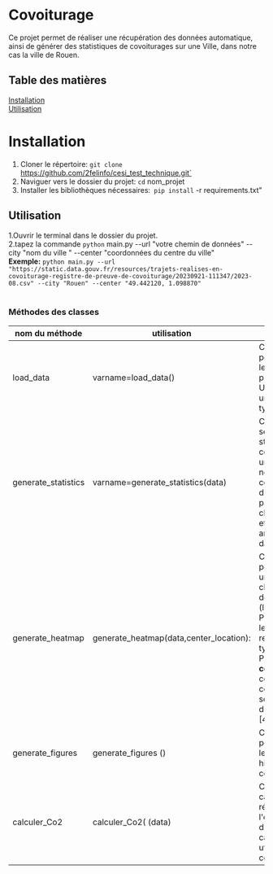 # Covoiturage 
Ce projet permet de réaliser une récupération des données automatique, ainsi de générer des statistiques de covoiturages sur une Ville, dans notre cas la ville de Rouen.
## Table des matières
[Installation](#installation) \
[Utilisation](#utilisation)
# Installation
1. Cloner le répertoire: `git clone `https://github.com/2felinfo/cesi_test_technique.git`
2. Naviguer vers le dossier du projet: `cd` nom_projet
3. Installer les bibliothèques nécessaires:` pip install` -r requirements.txt"
## Utilisation
1.Ouvrir le terminal dans le dossier du projet. <br>
2.tapez la commande `python` main.py --url "votre chemin de données" --city "nom du ville " --center "coordonnées du centre du ville" <br>
**Exemple:** `python main.py --url "https://static.data.gouv.fr/resources/trajets-realises-en-covoiturage-registre-de-preuve-de-covoiturage/20230921-111347/2023-08.csv" --city "Rouen" --center "49.442120, 1.098870"`<br>
<br>
### Méthodes des classes
  | nom du méthode |utilisation | description |
|--- |--- |--- |
| load_data | varname=load_data() |  Cette méthode permet de charger les données  à partir d'un chemin URL elle retourne une variable de type DataFrame |
| generate_statistics| varname=generate_statistics(data) | Cette méthode sert à générer des statistiques du covoiturages sur une ville, telque le nombre totale de covoiturages, la distance moyenne parcourue par chaque véhicule, etc...Elle prend en argument un dataframe|
| generate_heatmap | generate_heatmap(data,center_location):|  Cette méthode permet de genérer une carte de chaleur à partie des coordonnées (latitude,longitude) <br> Paramètre **data**: les données recuperées de type DataFrame <br> Paramètre **center_location** : coordonées du centre du ville sous la forme d'une liste eg: [49.130,1.0123]|
| generate_figures | generate_figures ()|  Cette méthode permet de générer les diagrammes et histogrammes des colonnes  |
| calculer_Co2 | calculer_Co2( (data)|  Cette méthode calcul le taux de réduction de l'emission du dioxide de carbone en utilisant le covoiturage   |
